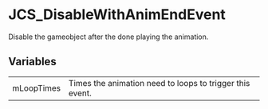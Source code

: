 # JCS_DisableWithAnimEndEvent

Disable the gameobject after the done playing the animation.


## Variables

<table>
  <tr>
    <td>mLoopTimes</td>
    <td>Times the animation need to loops to trigger this event.</td>
  </tr>
</table>
